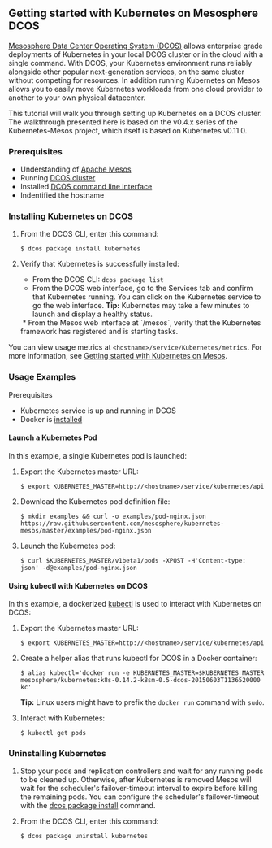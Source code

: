 ## Getting started with Kubernetes on Mesosphere DCOS

<!-- TODO: Update, clean up. -->

[Mesosphere Data Center Operating System (DCOS)](TBA) allows enterprise grade deployments of Kubernetes in your local DCOS cluster or in the cloud with a single command.
With DCOS, your Kubernetes environment runs reliably alongside other popular next-generation services, on the same cluster without competing for resources.
In addition running Kubernetes on Mesos allows you to easily move Kubernetes workloads from one cloud provider to another to your own physical datacenter.

This tutorial will walk you through setting up Kubernetes on a DCOS cluster.
The walkthrough presented here is based on the v0.4.x series of the Kubernetes-Mesos project, which itself is based on Kubernetes v0.11.0.

### Prerequisites

* Understanding of [Apache Mesos](http://mesos.apache.org/)
* Running [DCOS cluster](link)
* Installed [DCOS command line interface](link)
* Indentified the hostname

### Installing Kubernetes on DCOS

1.  From the DCOS CLI, enter this command:

    ```
    $ dcos package install kubernetes
    ```

1.  Verify that Kubernetes is successfully installed:

    * From the DCOS CLI: `dcos package list`
    * From the DCOS web interface, go to the Services tab and confirm that Kubernetes running. You can click on the Kubernetes service to go the web interface.
     **Tip:** Kubernetes may take a few minutes to launch and display a healthy status.
    <img src="{% asset_path kubernetestask.png %}" alt="">
    * From the Mesos web interface at `<hostname>/mesos`, verify that the Kubernetes framework has registered and is starting tasks.


You can view usage metrics at `<hostname>/service/Kubernetes/metrics`. For more information, see <a href="https://github.com/GoogleCloudPlatform/kubernetes/blob/master/docs/getting-started-guides/mesos.md" target="_blank">Getting started with Kubernetes on Mesos</a>.

### <a name="usage"></a>Usage Examples

Prerequisites
 * Kubernetes service is up and running in DCOS
 * Docker is [installed](https://docs.docker.com/installation/)

#### Launch a Kubernetes Pod

In this example, a single Kubernetes pod is launched:

1.  Export the Kubernetes master URL:

    ```
    $ export KUBERNETES_MASTER=http://<hostname>/service/kubernetes/api
    ```

1.  Download the Kubernetes pod definition file:

    ```
    $ mkdir examples && curl -o examples/pod-nginx.json https://raw.githubusercontent.com/mesosphere/kubernetes-mesos/master/examples/pod-nginx.json
    ```

1.  Launch the Kubernetes pod:

    ```
    $ curl $KUBERNETES_MASTER/v1beta1/pods -XPOST -H'Content-type: json' -d@examples/pod-nginx.json
    ```

#### Using kubectl with Kubernetes on DCOS

In this example, a dockerized <a href="https://github.com/GoogleCloudPlatform/kubernetes/blob/release-0.14/docs/kubectl.md" target="_blank">kubectl</a> is used to interact with Kubernetes on DCOS:

1.  Export the Kubernetes master URL:

    ```
    $ export KUBERNETES_MASTER=http://<hostname>/service/kubernetes/api
    ```

1.  Create a helper alias that runs kubectl for DCOS in a Docker container:

    ```
    $ alias kubectl='docker run -e KUBERNETES_MASTER=$KUBERNETES_MASTER mesosphere/kubernetes:k8s-0.14.2-k8sm-0.5-dcos-20150603T1136520000 kc'
    ```

    **Tip:** Linux users might have to prefix the `docker run` command with `sudo`.

1.  Interact with Kubernetes:

    ```
    $ kubectl get pods
    ```

### Uninstalling Kubernetes

1.  Stop your pods and replication controllers and wait for any running pods to be cleaned up. Otherwise, after Kubernetes is removed Mesos will wait for the scheduler's failover-timeout interval to expire before killing the remaining pods. You can configure the scheduler's failover-timeout with the [dcos package install](/using/cli/packagesyntax/#usage) command.

1.  From the DCOS CLI, enter this command:

    ```
    $ dcos package uninstall kubernetes
    ```

